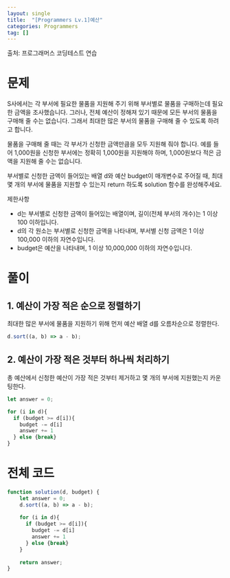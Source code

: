 ```yaml
---
layout: single
title:  "[Programmers Lv.1]예산"
categories: Programmers
tag: []
---
```

출처: 프로그래머스 코딩테스트 연습

# 문제
S사에서는 각 부서에 필요한 물품을 지원해 주기 위해 부서별로 물품을 구매하는데 필요한 금액을 조사했습니다. 그러나, 전체 예산이 정해져 있기 때문에 모든 부서의 물품을 구매해 줄 수는 없습니다. 그래서 최대한 많은 부서의 물품을 구매해 줄 수 있도록 하려고 합니다.

물품을 구매해 줄 때는 각 부서가 신청한 금액만큼을 모두 지원해 줘야 합니다. 예를 들어 1,000원을 신청한 부서에는 정확히 1,000원을 지원해야 하며, 1,000원보다 적은 금액을 지원해 줄 수는 없습니다.

부서별로 신청한 금액이 들어있는 배열 d와 예산 budget이 매개변수로 주어질 때, 최대 몇 개의 부서에 물품을 지원할 수 있는지 return 하도록 solution 함수를 완성해주세요.

제한사항
- d는 부서별로 신청한 금액이 들어있는 배열이며, 길이(전체 부서의 개수)는 1 이상 100 이하입니다.
- d의 각 원소는 부서별로 신청한 금액을 나타내며, 부서별 신청 금액은 1 이상 100,000 이하의 자연수입니다.
- budget은 예산을 나타내며, 1 이상 10,000,000 이하의 자연수입니다.

# 풀이
## 1. 예산이 가장 적은 순으로 정렬하기
최대한 많은 부서에 물품을 지원하기 위해 먼저 예산 배열 d를 오름차순으로 정렬한다. 
```javascript
d.sort((a, b) => a - b);
```

## 2. 예산이 가장 적은 것부터 하나씩 처리하기
총 예산에서 신청한 예산이 가장 적은 것부터 제거하고 몇 개의 부서에 지원했는지 카운팅한다. 
```javascript
let answer = 0;

for (i in d){
  if (budget >= d[i]){
    budget -= d[i]
    answer += 1
  } else {break}
}
```



# 전체 코드
```javascript
function solution(d, budget) {
    let answer = 0;
    d.sort((a, b) => a - b);
    
    for (i in d){
      if (budget >= d[i]){
        budget -= d[i]
        answer += 1
      } else {break}
    }
    
    return answer;
}
```


